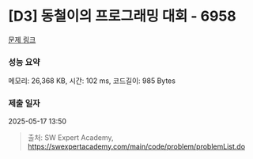 # [D3] 동철이의 프로그래밍 대회 - 6958 

[문제 링크](https://swexpertacademy.com/main/code/problem/problemDetail.do?contestProbId=AWjlFcGK3dMDFAVT) 

### 성능 요약

메모리: 26,368 KB, 시간: 102 ms, 코드길이: 985 Bytes

### 제출 일자

2025-05-17 13:50



> 출처: SW Expert Academy, https://swexpertacademy.com/main/code/problem/problemList.do